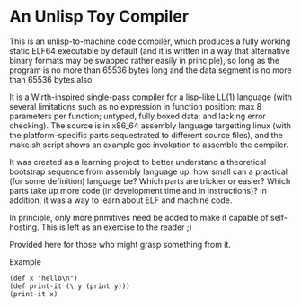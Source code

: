 # An Unlisp Toy Compiler

This is an unlisp-to-machine code compiler, which produces a fully working static ELF64 executable by default (and it is written in a way that alternative binary formats may be swapped rather easily in principle), so long as
the program is no more than 65536 bytes long and the data segment is no more than 65536 bytes also.

It is a Wirth-inspired single-pass compiler for a lisp-like LL(1) language (with several limitations such as no expression in function position; max 8 parameters per function; untyped, fully boxed data; and lacking error checking).
The source is in x86\_64 assembly language targetting linux (with the platform-specific parts sequestrated to different source files), and the make.sh script shows an example gcc invokation to assemble the compiler.

It was created as a learning project to better understand a theoretical bootstrap sequence from assembly language up: how small can a practical (for some definition) language be? Which parts are trickier or easier? Which parts take up more code (in development time and in instructions)?
In addition, it was a way to learn about ELF and machine code.

In principle, only more primitives need be added to make it capable of self-hosting. This is left as an exercise to the reader ;)

Provided here for those who might grasp something from it.

Example

```
(def x "hello\n")
(def print-it (\ y (print y)))
(print-it x)
```
